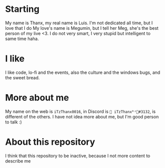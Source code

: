 # Starting
My name is Thanx, my real name is Luis. I'm not dedicated all time, but I love that I do
My love's name is Megumin, but I tell her Meg, she's the best person of my live <3. I do not very smart, I very stupid but intelligent to same time haha.

# I like
I like code, lo-fi and the events, also the culture and the windows bugs, and the sweet bread.

# More about me
My name on the web is `iTzThanx0016`, in Discord is `🎃 iTzThanxᴿᶻ👻#3132`, is different of the others. I have not idea more about me, but I'm good person to talk :)

# About this repository
I think that this repository to be inactive, because I not more content to describe me
